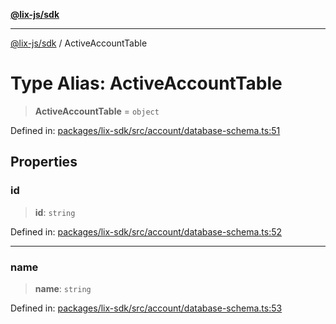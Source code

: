 [**@lix-js/sdk**](../README.md)

***

[@lix-js/sdk](../README.md) / ActiveAccountTable

# Type Alias: ActiveAccountTable

> **ActiveAccountTable** = `object`

Defined in: [packages/lix-sdk/src/account/database-schema.ts:51](https://github.com/opral/monorepo/blob/e56b872498d48e57574f781e8cd2e240c1f6f0b2/packages/lix-sdk/src/account/database-schema.ts#L51)

## Properties

### id

> **id**: `string`

Defined in: [packages/lix-sdk/src/account/database-schema.ts:52](https://github.com/opral/monorepo/blob/e56b872498d48e57574f781e8cd2e240c1f6f0b2/packages/lix-sdk/src/account/database-schema.ts#L52)

***

### name

> **name**: `string`

Defined in: [packages/lix-sdk/src/account/database-schema.ts:53](https://github.com/opral/monorepo/blob/e56b872498d48e57574f781e8cd2e240c1f6f0b2/packages/lix-sdk/src/account/database-schema.ts#L53)
